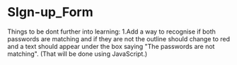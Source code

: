 # SIgn-up_Form
Things to be dont further into learning:
1.Add a way to recognise if both passwords are matching and if they are not the outline should change to red and a text should appear under the box saying "The passwords are not matching". (That will be done using JavaScript.)
